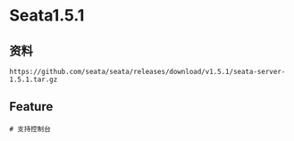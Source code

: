 # Seata1.5.1

## 资料

```shell
https://github.com/seata/seata/releases/download/v1.5.1/seata-server-1.5.1.tar.gz
```



## Feature

```shell
# 支持控制台
```

